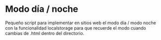 # Modo día / noche 

Pequeño script para implementar en sitios web el modo día / modo noche con la funcionalidad localstorage para que recuerde el modo cuando cambias de .html dentro del directorio.


